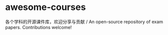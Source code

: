 # awesome-courses
各个学科的开源课件库，欢迎分享与贡献 / An open-source repository of exam papers. Contributions welcome!
